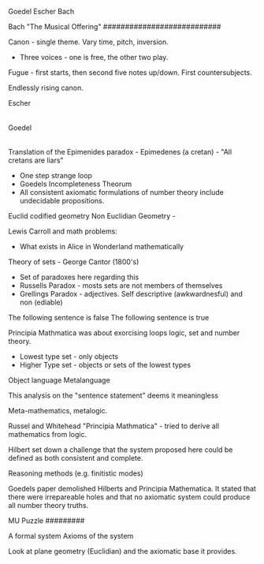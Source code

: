 Goedel Escher Bach

Bach "The Musical Offering"
###########################

Canon - single theme.  Vary time, pitch, inversion.  
* Three voices - one is free, the other two play.

Fugue  - first starts, then second five notes up/down.  First countersubjects.

Endlessly rising canon.

Escher
######

Goedel
######

Translation of the Epimenides paradox - Epimedenes (a cretan) - "All cretans are liars"
* One step strange loop
* Goedels Incompleteness Theorum
* All consistent axiomatic formulations of number theory include undecidable propositions.

Euclid codified geometry
Non Euclidian Geometry - 

Lewis Carroll and math problems:
* What exists in Alice in Wonderland mathematically

Theory of sets - George Cantor (1800's)
* Set of paradoxes here regarding this
* Russells Paradox - mosts sets are not members of themselves
* Grellings Paradox - adjectives. Self descriptive (awkwardnesful) and non (ediable)

The following sentence is false
The following sentence is true

Principia Mathmatica was about exorcising loops logic, set and number theory.
* Lowest type set - only objects
* Higher Type set - objects or sets of the lowest types

Object language
Metalanguage

This analysis on the "sentence statement" deems it meaningless

Meta-mathematics, metalogic.

Russel and Whitehead "Principia Mathmatica" - tried to derive all mathematics from logic.

Hilbert set down a challenge that the system proposed here could be defined as both consistent
and complete.  

Reasoning methods (e.g. finitistic modes)

Goedels paper demolished Hilberts and Principia Mathematica.  It stated that there were
irrepareable holes and that no axiomatic system could produce all number theory truths.

MU Puzzle
#########

A formal system
Axioms of the system

Look at plane geometry (Euclidian) and the axiomatic base it provides.
